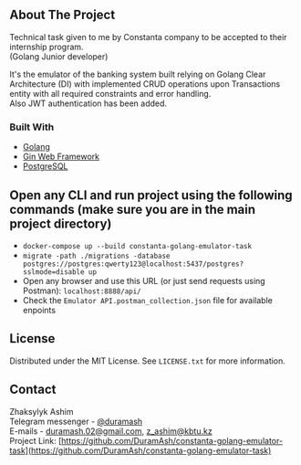 ## About The Project
Technical task given to me by Constanta company to be accepted to their internship program.
<br>
(Golang Junior developer)

It's the emulator of the banking system built relying on Golang Clear Architecture (DI) with implemented CRUD operations upon Transactions entity with all required constraints and error handling.
<br>
Also JWT authentication has been added.

### Built With
* [Golang](https://go.dev/)
* [Gin Web Framework](https://gin-gonic.com/)
* [PostgreSQL](https://www.postgresql.org/)

## Open any CLI and run project using the following commands (make sure you are in the main project directory)
* `docker-compose up --build constanta-golang-emulator-task`
* `migrate -path ./migrations -database postgres://postgres:qwerty123@localhost:5437/postgres?sslmode=disable up`
* Open any browser and use this URL (or just send requests using Postman):
`localhost:8888/api/`
* Check the `Emulator API.postman_collection.json` file for available enpoints

## License
Distributed under the MIT License. See `LICENSE.txt` for more information.

## Contact
Zhaksylyk Ashim
<br>
Telegram messenger - [@duramash](https://t.me/duramash)
<br>
E-mails - duramash.02@gmail.com, z_ashim@kbtu.kz
<br>
Project Link: [https://github.com/DuramAsh/constanta-golang-emulator-task](https://github.com/DuramAsh/constanta-golang-emulator-task)
